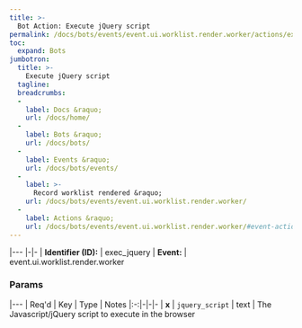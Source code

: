 ```yaml
---
title: >-
  Bot Action: Execute jQuery script
permalink: /docs/bots/events/event.ui.worklist.render.worker/actions/exec_jquery/
toc:
  expand: Bots
jumbotron:
  title: >-
    Execute jQuery script
  tagline: 
  breadcrumbs:
  -
    label: Docs &raquo;
    url: /docs/home/
  -
    label: Bots &raquo;
    url: /docs/bots/
  -
    label: Events &raquo;
    url: /docs/bots/events/
  -
    label: >-
      Record worklist rendered &raquo;
    url: /docs/bots/events/event.ui.worklist.render.worker/
  -
    label: Actions &raquo;
    url: /docs/bots/events/event.ui.worklist.render.worker/#event-actions
---
```


|---
|-|-
| **Identifier (ID):** | exec_jquery
| **Event:** | event.ui.worklist.render.worker

### Params

|---
| Req'd | Key | Type | Notes
|:-:|-|-|-
| **x** | `jquery_script` | text | The Javascript/jQuery script to execute in the browser
